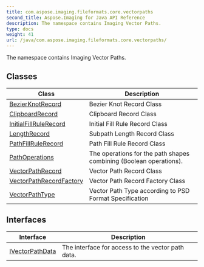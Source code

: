 ```yaml
---
title: com.aspose.imaging.fileformats.core.vectorpaths
second_title: Aspose.Imaging for Java API Reference
description: The namespace contains Imaging Vector Paths.
type: docs
weight: 41
url: /java/com.aspose.imaging.fileformats.core.vectorpaths/
---
```


The namespace contains Imaging Vector Paths.


## Classes

| Class | Description |
| --- | --- |
| [BezierKnotRecord](../com.aspose.imaging.fileformats.core.vectorpaths/bezierknotrecord) | Bezier Knot Record Class |
| [ClipboardRecord](../com.aspose.imaging.fileformats.core.vectorpaths/clipboardrecord) | Clipboard Record Class |
| [InitialFillRuleRecord](../com.aspose.imaging.fileformats.core.vectorpaths/initialfillrulerecord) | Initial Fill Rule Record Class |
| [LengthRecord](../com.aspose.imaging.fileformats.core.vectorpaths/lengthrecord) | Subpath Length Record Class |
| [PathFillRuleRecord](../com.aspose.imaging.fileformats.core.vectorpaths/pathfillrulerecord) | Path Fill Rule Record Class |
| [PathOperations](../com.aspose.imaging.fileformats.core.vectorpaths/pathoperations) | The operations for the path shapes combining (Boolean operations). |
| [VectorPathRecord](../com.aspose.imaging.fileformats.core.vectorpaths/vectorpathrecord) | Vector Path Record Class |
| [VectorPathRecordFactory](../com.aspose.imaging.fileformats.core.vectorpaths/vectorpathrecordfactory) | Vector Path Record Factory Class |
| [VectorPathType](../com.aspose.imaging.fileformats.core.vectorpaths/vectorpathtype) | Vector Path Type according to PSD Format Specification |

## Interfaces

| Interface | Description |
| --- | --- |
| [IVectorPathData](../com.aspose.imaging.fileformats.core.vectorpaths/ivectorpathdata) | The interface for access to the vector path data. |
